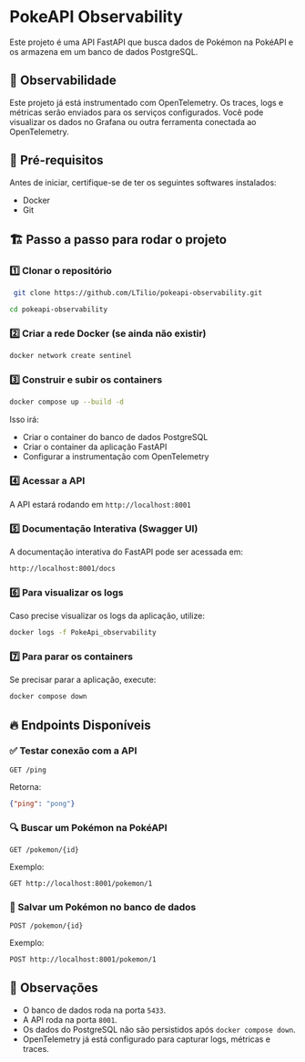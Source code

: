 # PokeAPI Observability

Este projeto é uma API FastAPI que busca dados de Pokémon na PokéAPI e os armazena em um banco de dados PostgreSQL.

## 🎯 Observabilidade
Este projeto já está instrumentado com OpenTelemetry. Os traces, logs e métricas serão enviados para os serviços configurados. Você pode visualizar os dados no Grafana ou outra ferramenta conectada ao OpenTelemetry.


## 📌 Pré-requisitos
Antes de iniciar, certifique-se de ter os seguintes softwares instalados:
- Docker 
- Git 

## 🏗️ Passo a passo para rodar o projeto

### 1️⃣ Clonar o repositório
```sh
 git clone https://github.com/LTilio/pokeapi-observability.git
```
```sh
cd pokeapi-observability
```

### 2️⃣ Criar a rede Docker (se ainda não existir)
```sh
docker network create sentinel
```

### 3️⃣ Construir e subir os containers
```sh
docker compose up --build -d
```
Isso irá:
- Criar o container do banco de dados PostgreSQL
- Criar o container da aplicação FastAPI
- Configurar a instrumentação com OpenTelemetry

### 4️⃣ Acessar a API
A API estará rodando em `http://localhost:8001`

### 5️⃣ Documentação Interativa (Swagger UI)
A documentação interativa do FastAPI pode ser acessada em:
```sh
http://localhost:8001/docs
```

### 6️⃣ Para visualizar os logs
Caso precise visualizar os logs da aplicação, utilize:
```sh
docker logs -f PokeApi_observability
```

### 7️⃣ Para parar os containers
Se precisar parar a aplicação, execute:
```sh
docker compose down
```

## 🔥 Endpoints Disponíveis

### ✅ Testar conexão com a API
```http
GET /ping
```
Retorna:
```json
{"ping": "pong"}
```

### 🔍 Buscar um Pokémon na PokéAPI
```http
GET /pokemon/{id}
```
Exemplo:
```sh
GET http://localhost:8001/pokemon/1
```

### 💾 Salvar um Pokémon no banco de dados
```http
POST /pokemon/{id}
```
Exemplo:
```sh
POST http://localhost:8001/pokemon/1
```

## 📝 Observações
- O banco de dados roda na porta `5433`.
- A API roda na porta `8001`.
- Os dados do PostgreSQL não são persistidos após `docker compose down`.
- OpenTelemetry já está configurado para capturar logs, métricas e traces.





